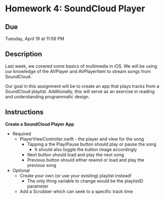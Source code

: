 # Homework 4: SoundCloud Player

## Due
Tuesday, April 19 at 11:59 PM

## Description
Last week, we covered some basics of multimedia in iOS. We will be using our
knowledge of the AVPlayer and AVPlayerItem to stream songs from SoundCloud.

Our goal in this assignment will be to create an app that plays tracks from a
SoundCloud playlist. Additionally, this will serve as an exercise in reading and
understanding programmatic design.

## Instructions
**Create a SoundCloud Player App**
* Required
  * PlayerViewController.swift - the player and view for the song
    * Tapping a the Play/Pause button should play or pause the song
      * It should also toggle the button image accordingly
    * Next button should load and play the next song
    * Previous button should either rewind or load and play the previous song
* Optional
  * Create your own (or use your existing) playlist instead!
    * The only thing variable to change would be the playlistID parameter
  * Add a Scrubber which can seek to a specific track time

